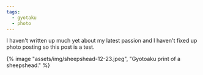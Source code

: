 ```yaml
---
tags:
  - gyotaku
  - photo
---
```


I haven't written up much yet about my latest passion and I haven't fixed up photo posting so this post is a test.

{% image "assets/img/sheepshead-12-23.jpeg", "Gyotoaku print of a sheepshead." %}

<a class="u-bridgy-fed" href="https://fed.brid.gy/" hidden="from-humans"></a>